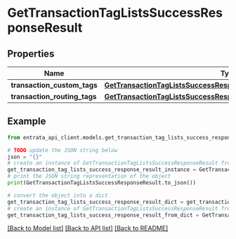 # GetTransactionTagListsSuccessResponseResult


## Properties

Name | Type | Description | Notes
------------ | ------------- | ------------- | -------------
**transaction_custom_tags** | [**GetTransactionTagListsSuccessResponseResultTransactionCustomTags**](GetTransactionTagListsSuccessResponseResultTransactionCustomTags.md) |  | 
**transaction_routing_tags** | [**GetTransactionTagListsSuccessResponseResultTransactionRoutingTags**](GetTransactionTagListsSuccessResponseResultTransactionRoutingTags.md) |  | 

## Example

```python
from entrata_api_client.models.get_transaction_tag_lists_success_response_result import GetTransactionTagListsSuccessResponseResult

# TODO update the JSON string below
json = "{}"
# create an instance of GetTransactionTagListsSuccessResponseResult from a JSON string
get_transaction_tag_lists_success_response_result_instance = GetTransactionTagListsSuccessResponseResult.from_json(json)
# print the JSON string representation of the object
print(GetTransactionTagListsSuccessResponseResult.to_json())

# convert the object into a dict
get_transaction_tag_lists_success_response_result_dict = get_transaction_tag_lists_success_response_result_instance.to_dict()
# create an instance of GetTransactionTagListsSuccessResponseResult from a dict
get_transaction_tag_lists_success_response_result_from_dict = GetTransactionTagListsSuccessResponseResult.from_dict(get_transaction_tag_lists_success_response_result_dict)
```
[[Back to Model list]](../README.md#documentation-for-models) [[Back to API list]](../README.md#documentation-for-api-endpoints) [[Back to README]](../README.md)


